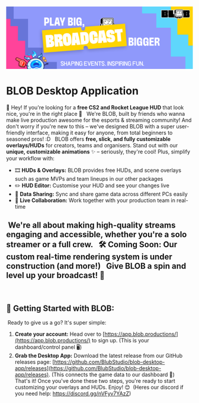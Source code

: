 ![BLOB Desktop Application](assets/githubLogo.png?raw=true)
# BLOB Desktop Application

👋 Hey! If you're looking for a **free CS2 and Rocket League HUD** that look nice, you're in the right place 🎯 
‎
‎
We're BLOB, built by friends who wanna make live production awesome for the esports & streaming community! And don't worry if you're new to this – we've designed BLOB with a super user-friendly interface, making it easy for anyone, from total beginners to seasoned pros! :D
‎
‎
BLOB offers **free, slick, and fully customizable overlays/HUDs** for creators, teams and organisers.  Stand out with our **unique, customizable animations** ✨ – seriously, they're cool! Plus, simplify your workflow with:
‎
‎
* 🎞 **HUDs & Overlays:** BLOB provides free HUDs, and scene overlays such as game MVPs and team lineups in our other packages
* ✏️ **HUD Editor:** Customise your HUD and see your changes live
* 🔄 **Data Sharing:** Sync and share game data across different PCs easily
* 🤝 **Live Collaboration:** Work together with your production team in real-time
  
‎
We're all about making high-quality streams engaging and accessible, whether you're a solo streamer or a full crew.
‎
‎
🛠️ **Coming Soon:** Our custom real-time rendering system is under construction  (and more!)
‎
‎
Give BLOB a spin and level up your broadcast! 🚀
‎
---
‎
## 🚀 Getting Started with BLOB:
‎
Ready to give us a go? It's super simple:
‎
1.  **Create your account:** Head over to [https://app.blob.productions/](https://app.blob.productions/) to sign up. (This is your dashboard/control panel 🖥️)
2.  **Grab the Desktop App:** Download the latest release from our GitHub releases page: [https://github.com/BlubStudio/blob-desktop-app/releases](https://github.com/BlubStudio/blob-desktop-app/releases). (This connects the game data to our dashboard 🔗)
‎ 
That's it! Once you've done these two steps, you're ready to start customizing your overlays and HUDs. Enjoy! 😊 
‎ 
(Heres our discord if you need help: https://discord.gg/nVFyv7YAzZ) 
